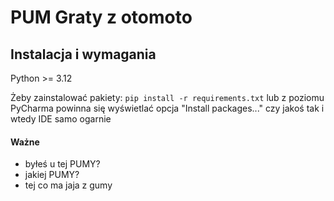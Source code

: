 # PUM Graty z otomoto

## Instalacja i wymagania
Python >= 3.12

Żeby zainstalować pakiety:
`pip install -r requirements.txt`
lub z poziomu PyCharma powinna się wyświetlać opcja "Install packages..." czy jakoś tak i wtedy IDE samo ogarnie

#### Ważne
- byłeś u tej PUMY?
- jakiej PUMY?
- tej co ma jaja z gumy